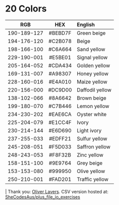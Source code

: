 # 20 Colors  

| RGB | HEX | English |
|:-----------:|:-------:|:------------|
| 190-189-127 | #BEBD7F | Green beige |
| 194-176-120 | #C2B078 | Beige |
| 198-166-100 | #C6A664 | Sand yellow |
| 229-190-001 | #E5BE01 | Signal yellow |
| 205-164-052 | #CDA434 | Golden yellow |
| 169-131-007 | #A98307 | Honey yellow |
| 228-160-016 | #E4A010 | Maize yellow |
| 220-156-000 | #DC9D00 | Daffodil yellow |
| 138-102-066 | #8A6642 | Brown beige |
| 199-180-070 | #C7B446 | Lemon yellow |
| 234-230-202 | #EAE6CA | Oyster white |
| 225-204-079 | #E1CC4F | Ivory |
| 230-214-144 | #E6D690 | Light ivory |
| 237-255-033 | #EDFF21 | Sulfur yellow |
| 245-208-051 | #F5D033 | Saffron yellow |
| 248-243-053 | #F8F32B | Zinc yellow |
| 158-151-100 | #9E9764 | Grey beige |
| 153-153-080 | #999950 | Olive yellow |
| 250-210-001 | #FAD201 | Traffic yellow |
| 
Thank you: [Oliver Lavers](https://github.com/Hauteclere). CSV version hosted at: [SheCodesAus/plus_file_io_exercises](https://github.com/SheCodesAus/plus_file_io_exercises/blob/main/colours_20_simple.csv)  
